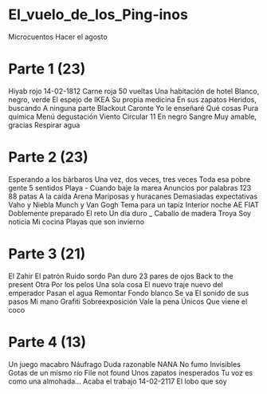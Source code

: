 # El_vuelo_de_los_Ping-inos

Microcuentos
Hacer el agosto

# Parte 1 (23)
Hiyab rojo
14-02-1812
Carne roja
50 vueltas
Una habitación de hotel
Blanco, negro, verde
El espejo de IKEA
Su propia medicina
En sus zapatos
Heridos, buscando
A ninguna parte
Blackout
Caronte
Yo le enseñaré
Qué cosas
Pura química
Menú degustación
Viento
Circular 11
En negro
Sangre
Muy amable, gracias
Respirar agua

# Parte 2 (23)
Esperando a los bárbaros
Una vez, dos veces, tres veces
Toda esa pobre gente
5 sentidos
Playa - Cuando baje la marea
Anuncios por palabras 123
88 patas
A la caída
Arena
Mariposas y huracanes
Demasiadas expectativas
Vaho y Niebla
Munch y Van Gogh
Tema para un tapiz
Interior noche
AE
FIAT
Doblemente preparado
El reto
Un día duro _ Caballo de madera Troya
Soy noticia
Mi cocina
Playas que son invierno

# Parte 3 (21)
El Zahir
El patrón
Ruido sordo
Pan duro
23 pares de ojos
Back to the present
Otra
Por los pelos
Una sola cosa
El nuevo traje nuevo del emperador
Pasan el agua
Remontar
Fondo blanco
Se va
El sonido de sus pasos
Mi mano
Grafiti
Sobreexposición
Vale la pena
Únicos
Que viene el coco

# Parte 4 (13)

Un juego macabro
Náufrago
Duda razonable
NANA
No fumo
Invisibles
Gotas de un mismo río
File not found
Unos zapatos inesperados
Tu voz es como una almohada...
Acaba el trabajo
14-02-2117
El lobo que soy
